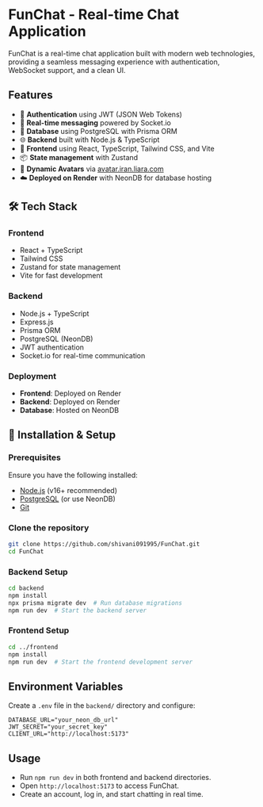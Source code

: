 # FunChat - Real-time Chat Application

FunChat is a real-time chat application built with modern web technologies, providing a seamless messaging experience with authentication, WebSocket support, and a clean UI.

##  Features
- 🔐 **Authentication** using JWT (JSON Web Tokens)
- 💬 **Real-time messaging** powered by Socket.io
- 📄 **Database** using PostgreSQL with Prisma ORM
- 🌐 **Backend** built with Node.js & TypeScript
- 🎨 **Frontend** using React, TypeScript, Tailwind CSS, and Vite
- 📦 **State management** with Zustand
- 📌 **Dynamic Avatars** via [avatar.iran.liara.com](https://avatar.iran.liara.com)
- ☁️ **Deployed on Render** with NeonDB for database hosting

## 🛠 Tech Stack
### **Frontend**
- React + TypeScript
- Tailwind CSS
- Zustand for state management
- Vite for fast development

### **Backend**
- Node.js + TypeScript
- Express.js
- Prisma ORM
- PostgreSQL (NeonDB)
- JWT authentication
- Socket.io for real-time communication

### **Deployment**
- **Frontend**: Deployed on Render
- **Backend**: Deployed on Render
- **Database**: Hosted on NeonDB


## 🔧 Installation & Setup
### **Prerequisites**
Ensure you have the following installed:
- [Node.js](https://nodejs.org/) (v16+ recommended)
- [PostgreSQL](https://www.postgresql.org/) (or use NeonDB)
- [Git](https://git-scm.com/)

### **Clone the repository**
```sh
git clone https://github.com/shivani091995/FunChat.git
cd FunChat
```

### **Backend Setup**
```sh
cd backend
npm install
npx prisma migrate dev  # Run database migrations
npm run dev  # Start the backend server
```

### **Frontend Setup**
```sh
cd ../frontend
npm install
npm run dev  # Start the frontend development server
```

##  Environment Variables
Create a `.env` file in the `backend/` directory and configure:
```env
DATABASE_URL="your_neon_db_url"
JWT_SECRET="your_secret_key"
CLIENT_URL="http://localhost:5173"
```

## Usage
- Run `npm run dev` in both frontend and backend directories.
- Open `http://localhost:5173` to access FunChat.
- Create an account, log in, and start chatting in real time.



